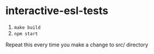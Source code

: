 interactive-esl-tests
=====================

1. `make build`
2. `npm start`

Repeat this every time you make a change to src/ directory
